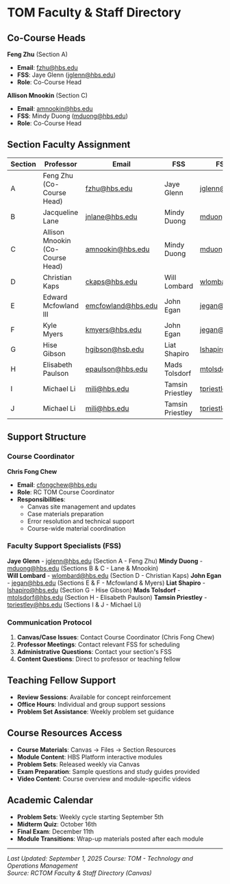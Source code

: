# TOM Faculty & Staff Directory

## Co-Course Heads
**Feng Zhu** (Section A)
- **Email**: fzhu@hbs.edu
- **FSS**: Jaye Glenn (jglenn@hbs.edu)
- **Role**: Co-Course Head

**Allison Mnookin** (Section C)  
- **Email**: amnookin@hbs.edu
- **FSS**: Mindy Duong (mduong@hbs.edu)
- **Role**: Co-Course Head

## Section Faculty Assignment
| Section | Professor | Email | FSS | FSS Email |
|---------|-----------|-------|-----|-----------|
| A | Feng Zhu (Co-Course Head) | fzhu@hbs.edu | Jaye Glenn | jglenn@hbs.edu |
| B | Jacqueline Lane | jnlane@hbs.edu | Mindy Duong | mduong@hbs.edu |
| C | Allison Mnookin (Co-Course Head) | amnookin@hbs.edu | Mindy Duong | mduong@hbs.edu |
| D | Christian Kaps | ckaps@hbs.edu | Will Lombard | wlombard@hbs.edu |
| E | Edward Mcfowland III | emcfowland@hbs.edu | John Egan | jegan@hbs.edu |
| F | Kyle Myers | kmyers@hbs.edu | John Egan | jegan@hbs.edu |
| G | Hise Gibson | hgibson@hsb.edu | Liat Shapiro | lshapiro@hbs.edu |
| H | Elisabeth Paulson | epaulson@hbs.edu | Mads Tolsdorf | mtolsdorf@hbs.edu |
| I | Michael Li | mili@hbs.edu | Tamsin Priestley | tpriestley@hbs.edu |
| J | Michael Li | mili@hbs.edu | Tamsin Priestley | tpriestley@hbs.edu |

## Support Structure

### Course Coordinator
**Chris Fong Chew**
- **Email**: cfongchew@hbs.edu  
- **Role**: RC TOM Course Coordinator
- **Responsibilities**:
  - Canvas site management and updates
  - Case materials preparation
  - Error resolution and technical support
  - Course-wide material coordination

### Faculty Support Specialists (FSS)
**Jaye Glenn** - jglenn@hbs.edu (Section A - Feng Zhu)
**Mindy Duong** - mduong@hbs.edu (Sections B & C - Lane & Mnookin)  
**Will Lombard** - wlombard@hbs.edu (Section D - Christian Kaps)
**John Egan** - jegan@hbs.edu (Sections E & F - Mcfowland & Myers)
**Liat Shapiro** - lshapiro@hbs.edu (Section G - Hise Gibson)
**Mads Tolsdorf** - mtolsdorf@hbs.edu (Section H - Elisabeth Paulson)
**Tamsin Priestley** - tpriestley@hbs.edu (Sections I & J - Michael Li)

### Communication Protocol
1. **Canvas/Case Issues**: Contact Course Coordinator (Chris Fong Chew)
2. **Professor Meetings**: Contact relevant FSS for scheduling
3. **Administrative Questions**: Contact your section's FSS
4. **Content Questions**: Direct to professor or teaching fellow

## Teaching Fellow Support
- **Review Sessions**: Available for concept reinforcement
- **Office Hours**: Individual and group support sessions
- **Problem Set Assistance**: Weekly problem set guidance

## Course Resources Access
- **Course Materials**: Canvas → Files → Section Resources
- **Module Content**: HBS Platform interactive modules  
- **Problem Sets**: Released weekly via Canvas
- **Exam Preparation**: Sample questions and study guides provided
- **Video Content**: Course overview and module-specific videos

## Academic Calendar
- **Problem Sets**: Weekly cycle starting September 5th
- **Midterm Quiz**: October 16th
- **Final Exam**: December 11th
- **Module Transitions**: Wrap-up materials posted after each module

---
*Last Updated: September 1, 2025*
*Course: TOM - Technology and Operations Management*  
*Source: RCTOM Faculty & Staff Directory (Canvas)*